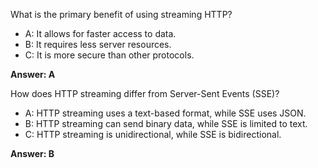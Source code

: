 What is the primary benefit of using streaming HTTP?

- A: It allows for faster access to data.
- B: It requires less server resources.
- C: It is more secure than other protocols.

**Answer: A**

How does HTTP streaming differ from Server-Sent Events (SSE)?

- A: HTTP streaming uses a text-based format, while SSE uses JSON.
- B: HTTP streaming can send binary data, while SSE is limited to text.
- C: HTTP streaming is unidirectional, while SSE is bidirectional.

**Answer: B**